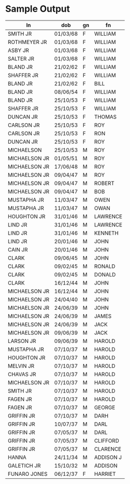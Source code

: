 # Sample Output


ln             |  dob       |  gn  |  fn
---------------|------------|------|-----------
SMITH JR       |  01/03/68  |  F   |  WILLIAM
ROTHMEYER JR   |  01/03/68  |  F   |  WILLIAM
ASBY JR        |  01/03/68  |  F   |  WILLIAM
SALTER JR      |  01/03/68  |  F   |  WILLIAM
BLAND JR       |  21/02/62  |  F   |  WILLIAM
SHAFFER JR     |  21/02/62  |  F   |  WILLIAM
BLAND JR       |  21/02/62  |  F   |  BILL
BLAND JR       |  08/06/54  |  F   |  WILLIAM
BLAND JR       |  25/10/53  |  F   |  WILLIAM
SHAFFER JR     |  25/10/53  |  F   |  WILLIAM
DUNCAN JR      |  25/10/53  |  F   |  THOMAS
CARLSON JR     |  25/10/53  |  F   |  ROY
CARLSON JR     |  25/10/53  |  F   |  RON
DUNCAN JR      |  25/10/53  |  F   |  ROY
MICHAELSON     |  25/10/53  |  M   |  ROY
MICHAELSON JR  |  01/05/51  |  M   |  ROY
MICHAELSON JR  |  17/06/48  |  M   |  ROY
MICHAELSON JR  |  09/04/47  |  M   |  ROY
MICHAELSON JR  |  09/04/47  |  M   |  ROBERT
MICHAELSON JR  |  09/04/47  |  M   |  BOB
MUSTAPHA JR    |  11/03/47  |  M   |  OWEN
MUSTAPHA JR    |  11/03/47  |  M   |  OWAN
HOUGHTON JR    |  31/01/46  |  M   |  LAWRENCE
LIND JR        |  31/01/46  |  M   |  LAWRENCE
LIND JR        |  31/01/46  |  M   |  KENNETH
LIND JR        |  20/01/46  |  M   |  JOHN
CAIN JR        |  20/01/46  |  M   |  JOHN
CLARK          |  09/06/45  |  M   |  JOHN
CLARK          |  09/02/45  |  M   |  RONALD
CLARK          |  09/02/45  |  M   |  DONALD
CLARK          |  16/12/44  |  M   |  JOHN
MICHAELSON JR  |  16/12/44  |  M   |  JOHN
MICHAELSON JR  |  24/04/40  |  M   |  JOHN
MICHAELSON JR  |  24/06/39  |  M   |  JOHN
MICHAELSON JR  |  24/06/39  |  M   |  JAMES
MICHAELSON JR  |  24/06/39  |  M   |  JACK
MICHAELSON JR  |  09/06/39  |  M   |  JACK
LARSON JR      |  09/06/39  |  M   |  HAROLD
MUSTAPHA JR    |  07/10/37  |  M   |  HAROLD
HOUGHTON JR    |  07/10/37  |  M   |  HAROLD
MELVIN JR      |  07/10/37  |  M   |  HAROLD
CHAVAS JR      |  07/10/37  |  M   |  HAROLD
MICHAELSON JR  |  07/10/37  |  M   |  HAROLD
SMITH JR       |  07/10/37  |  M   |  HAROLD
FAGEN JR       |  07/10/37  |  M   |  HAROLD
FAGEN JR       |  07/10/37  |  M   |  GEORGE
GRIFFIN JR     |  07/10/37  |  M   |  DARH
GRIFFIN JR     |  10/07/37  |  M   |  DARL
GRIFFIN JR     |  07/05/37  |  M   |  DARL
GRIFFIN JR     |  07/05/37  |  M   |  CLIFFORD
GRIFFIN JR     |  07/05/37  |  M   |  CLARENCE
HANNA          |  24/11/34  |  M   |  ADDISON J
GALETICH JR    |  15/10/32  |  M   |  ADDISON
FUNARO JONES   |  06/12/37  |  F   |  HARRIET
